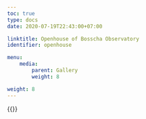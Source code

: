 ```yaml
---
toc: true
type: docs
date: 2020-07-19T22:43:00+07:00

linktitle: Openhouse of Bosscha Observatory
identifier: openhouse

menu:
    media:
        parent: Gallery
        weight: 8

weight: 8
---
```


{{<foldergallery src="openhouse-bosscha">}}